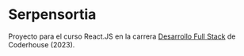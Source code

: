 # Serpensortia
Proyecto para el curso React.JS en la carrera <a href="https://www.coderhouse.com/online/carrera-online-desarrollo-fullstack" target="_blank">Desarrollo Full Stack</a> de Coderhouse (2023).